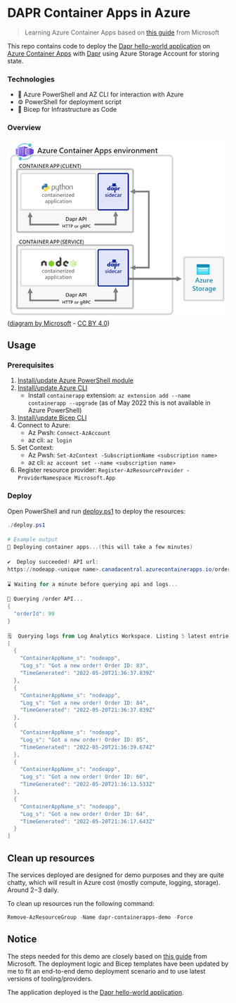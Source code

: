 # DAPR Container Apps in Azure

> Learning Azure Container Apps based on [this guide](https://docs.microsoft.com/en-us/azure/container-apps/microservices-dapr-azure-resource-manager?tabs=powershell&pivots=container-apps-bicep) from Microsoft

This repo contains code to deploy the [Dapr hello-world application](https://github.com/dapr/quickstarts/tree/master/tutorials/hello-world) on [Azure Container Apps](https://docs.microsoft.com/en-us/azure/container-apps/overview) with [Dapr](https://dapr.io/) using Azure Storage Account for storing state.

### Technologies

- :hammer: Azure PowerShell and AZ CLI for interaction with Azure
- :gear: PowerShell for deployment script
- :muscle: Bicep for Infrastructure as Code

### Overview

![diagram](static/azure-container-apps-microservices-dapr.png)
([diagram by Microsoft](https://docs.microsoft.com/en-us/azure/container-apps/microservices-dapr-azure-resource-manager?tabs=powershell&pivots=container-apps-bicep#prerequisites) - [CC BY 4.0](https://github.com/MicrosoftDocs/azure-docs/blob/main/LICENSE))


## Usage

### Prerequisites

1. [Install/update Azure PowerShell module](https://docs.microsoft.com/en-us/powershell/azure/install-az-ps?view=latest)
2. [Install/update Azure CLI](https://docs.microsoft.com/en-us/cli/azure/install-azure-cli)
    - Install `containerapp` extension: `az extension add --name containerapp --upgrade` (as of May 2022 this is not available in Azure PowerShell)
3. [Install/update Bicep CLI](https://docs.microsoft.com/en-us/azure/azure-resource-manager/bicep/install#install-manually=)
4. Connect to Azure:
    - Az Pwsh: `Connect-AzAccount`
    - az cli: `az login`
5. Set Context:
    - Az Pwsh: `Set-AzContext -SubscriptionName <subscription name>`
    - az cli: `az account set --name <subscription name>`
6. Register resource provider: `Register-AzResourceProvider -ProviderNamespace Microsoft.App`

### Deploy

Open PowerShell and run [deploy.ps1](./deploy.ps1) to deploy the resources:

```powershell
./deploy.ps1

# Example output
🚀 Deploying container apps...(this will take a few minutes)

✔️  Deploy succeeded! API url:
https://nodeapp.<unique name>.canadacentral.azurecontainerapps.io/order

⌛ Waiting for a minute before querying api and logs...

🔎 Querying /order API...
{
  "orderId": 99
}

🗒️  Querying logs from Log Analytics Workspace. Listing 5 latest entries...
[
  {
    "ContainerAppName_s": "nodeapp",
    "Log_s": "Got a new order! Order ID: 83",
    "TimeGenerated": "2022-05-20T21:36:37.839Z"
  },
  {
    "ContainerAppName_s": "nodeapp",
    "Log_s": "Got a new order! Order ID: 84",
    "TimeGenerated": "2022-05-20T21:36:37.839Z"
  },
  {
    "ContainerAppName_s": "nodeapp",
    "Log_s": "Got a new order! Order ID: 85",
    "TimeGenerated": "2022-05-20T21:36:39.674Z"
  },
  {
    "ContainerAppName_s": "nodeapp",
    "Log_s": "Got a new order! Order ID: 60",
    "TimeGenerated": "2022-05-20T21:36:13.533Z"
  },
  {
    "ContainerAppName_s": "nodeapp",
    "Log_s": "Got a new order! Order ID: 64",
    "TimeGenerated": "2022-05-20T21:36:17.643Z"
  }
]
```

## Clean up resources

The services deployed are designed for demo purposes and they are quite chatty, which will result in Azure cost (mostly compute, logging, storage). Around $2-$3 daily.

To clean up resources run the following command:

```powershell
Remove-AzResourceGroup -Name dapr-containerapps-demo -Force
```

## Notice

The steps needed for this demo are closely based on [this guide](https://docs.microsoft.com/en-us/azure/container-apps/microservices-dapr-azure-resource-manager?tabs=powershell&pivots=container-apps-bicep) from Microsoft. The deployment logic and Bicep templates have been updated by me to fit an end-to-end demo deployment scenario and to use latest versions of tooling/providers.

The application deployed is the [Dapr hello-world application](https://github.com/dapr/quickstarts/tree/master/tutorials/hello-world).